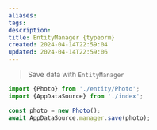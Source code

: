 ```yaml
---
aliases: 
tags: 
description:
title: EntityManager {typeorm}
created: 2024-04-14T22:59:04
updated: 2024-04-14T22:59:06
---
```


> Save data with `EntityManager`

```ts
import {Photo} from './entity/Photo';
import {AppDataSource} from './index';

const photo = new Photo();
await AppDataSource.manager.save(photo);
```
